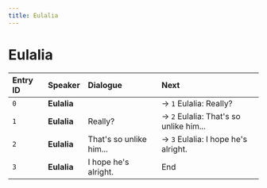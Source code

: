 ```yaml
---
title: Eulalia
---
```


# Eulalia


| Entry ID | Speaker | Dialogue | Next |
| :------- | :------ | :------- | :------------ |
| `0` | **Eulalia** |  | → `1` Eulalia: Really? |
| `1` | **Eulalia** | Really? | → `2` Eulalia: That's so unlike him\.\.\. |
| `2` | **Eulalia** | That's so unlike him\.\.\. | → `3` Eulalia: I hope he's alright\. |
| `3` | **Eulalia** | I hope he's alright\. | End |
